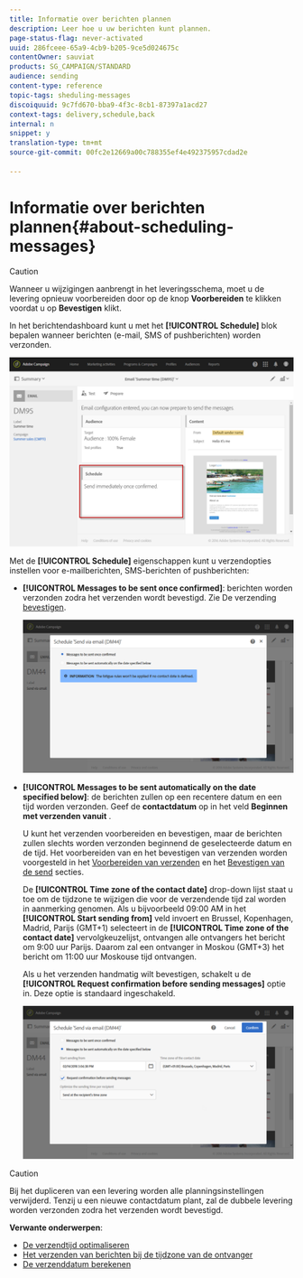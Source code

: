 ```yaml
---
title: Informatie over berichten plannen
description: Leer hoe u uw berichten kunt plannen.
page-status-flag: never-activated
uuid: 286fceee-65a9-4cb9-b205-9ce5d024675c
contentOwner: sauviat
products: SG_CAMPAIGN/STANDARD
audience: sending
content-type: reference
topic-tags: sheduling-messages
discoiquuid: 9c7fd670-bba9-4f3c-8cb1-87397a1acd27
context-tags: delivery,schedule,back
internal: n
snippet: y
translation-type: tm+mt
source-git-commit: 00fc2e12669a00c788355ef4e492375957cdad2e

---
```



# Informatie over berichten plannen{#about-scheduling-messages}

>[!CAUTION]
>
>Wanneer u wijzigingen aanbrengt in het leveringsschema, moet u de levering opnieuw voorbereiden door op de knop **Voorbereiden** te klikken voordat u op **Bevestigen** klikt.

In het berichtendashboard kunt u met het **[!UICONTROL Schedule]** blok bepalen wanneer berichten (e-mail, SMS of pushberichten) worden verzonden.

![](assets/delivery_dashboard.png)

Met de **[!UICONTROL Schedule]** eigenschappen kunt u verzendopties instellen voor e-mailberichten, SMS-berichten of pushberichten:

* **[!UICONTROL Messages to be sent once confirmed]**: berichten worden verzonden zodra het verzenden wordt bevestigd. Zie De verzending [bevestigen](../../sending/using/confirming-the-send.md).

   ![](assets/delivery_planning_1.png)

* **[!UICONTROL Messages to be sent automatically on the date specified below]**: de berichten zullen op een recentere datum en een tijd worden verzonden. Geef de **contactdatum** op in het veld **Beginnen met verzenden vanuit** .

   U kunt het verzenden voorbereiden en bevestigen, maar de berichten zullen slechts worden verzonden beginnend de geselecteerde datum en de tijd. Het voorbereiden van en het bevestigen van verzenden worden voorgesteld in het [Voorbereiden van verzenden](../../sending/using/preparing-the-send.md) en het [Bevestigen van de send](../../sending/using/confirming-the-send.md) secties.

   De **[!UICONTROL Time zone of the contact date]** drop-down lijst staat u toe om de tijdzone te wijzigen die voor de verzendende tijd zal worden in aanmerking genomen. Als u bijvoorbeeld 09:00 AM in het **[!UICONTROL Start sending from]** veld invoert en Brussel, Kopenhagen, Madrid, Parijs (GMT+1) selecteert in de **[!UICONTROL Time zone of the contact date]** vervolgkeuzelijst, ontvangen alle ontvangers het bericht om 9:00 uur Parijs. Daarom zal een ontvanger in Moskou (GMT+3) het bericht om 11:00 uur Moskouse tijd ontvangen.

   Als u het verzenden handmatig wilt bevestigen, schakelt u de **[!UICONTROL Request confirmation before sending messages]** optie in. Deze optie is standaard ingeschakeld.

   ![](assets/delivery_planning.png)

>[!CAUTION]
>
>Bij het dupliceren van een levering worden alle planningsinstellingen verwijderd. Tenzij u een nieuwe contactdatum plant, zal de dubbele levering worden verzonden zodra het verzenden wordt bevestigd.

**Verwante onderwerpen**:

* [De verzendtijd optimaliseren](../../sending/using/optimizing-the-sending-time.md)
* [Het verzenden van berichten bij de tijdzone van de ontvanger](../../sending/using/sending-messages-at-the-recipient-s-time-zone.md)
* [De verzenddatum berekenen](../../sending/using/computing-the-sending-date.md)

